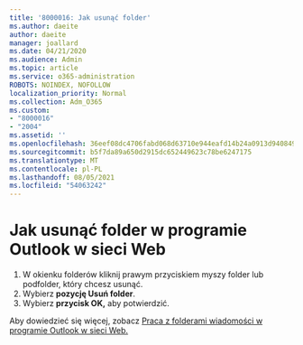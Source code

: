 ```yaml
---
title: '8000016: Jak usunąć folder'
ms.author: daeite
author: daeite
manager: joallard
ms.date: 04/21/2020
ms.audience: Admin
ms.topic: article
ms.service: o365-administration
ROBOTS: NOINDEX, NOFOLLOW
localization_priority: Normal
ms.collection: Adm_O365
ms.custom:
- "8000016"
- "2004"
ms.assetid: ''
ms.openlocfilehash: 36eef08dc4706fabd068d63710e944eafd14b24a0913d9408496cffd2d0b0ca0
ms.sourcegitcommit: b5f7da89a650d2915dc652449623c78be6247175
ms.translationtype: MT
ms.contentlocale: pl-PL
ms.lasthandoff: 08/05/2021
ms.locfileid: "54063242"
---
```

# <a name="how-to-delete-a-folder-in-outlook-on-the-web"></a>Jak usunąć folder w programie Outlook w sieci Web

1. W okienku folderów kliknij prawym przyciskiem myszy folder lub podfolder, który chcesz usunąć.
2. Wybierz **pozycję Usuń folder**.
3. Wybierz **przycisk OK,** aby potwierdzić.

Aby dowiedzieć się więcej, zobacz [Praca z folderami wiadomości w programie Outlook w sieci Web.](https://support.office.com/article/ae0f10d6-54e7-4f29-acd3-78cdc3fdcb9f)

